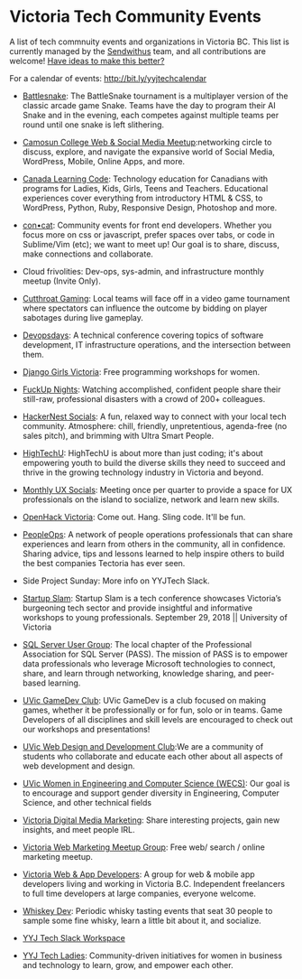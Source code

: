 # Victoria Tech Community Events


A list of tech commnuity events and organizations in Victoria BC. This list is currently managed by the [Sendwithus](http://sendwithus.com/about) team, and all contributions are welcome! [Have ideas to make this better?](mailto:us@sendwithus.com)

For a calendar of events: http://bit.ly/yyjtechcalendar


* [Battlesnake](battlesnake.io): The BattleSnake tournament is a multiplayer version of the classic arcade game Snake. Teams have the day to program their AI Snake and in the evening, each competes against multiple teams per round until one snake is left slithering.

* [Camosun College Web & Social Media Meetup](https://www.meetup.com/Camosun-College-Social-Media-Meetup/):networking circle to discuss, explore, and navigate the expansive world of Social Media, WordPress, Mobile, Online Apps, and more. 

* [Canada Learning Code](https://www.canadalearningcode.ca/chapters/victoria/): Technology education for Canadians with programs for Ladies, Kids, Girls, Teens and Teachers. Educational experiences cover everything from introductory HTML & CSS, to WordPress, Python, Ruby, Responsive Design, Photoshop and more. 

* [con•cat](https://www.meetup.com/con-cat/): Community events for front end developers. Whether you focus more on css or javascript, prefer spaces over tabs, or code in Sublime/Vim (etc); we want to meet up! Our goal is to share, discuss, make connections and collaborate. 

* Cloud frivolities: Dev-ops, sys-admin, and infrastructure monthly meetup (Invite Only).

* [Cutthroat Gaming](https://www.cutthroatgaming.org/): Local teams will face off in a video game tournament where spectators can influence the outcome by bidding on player sabotages during live gameplay.

* [Devopsdays](https://www.devopsdays.org/events/2018-victoria/welcome/): A technical conference covering topics of software development, IT infrastructure operations, and the intersection between them.

* [Django Girls Victoria](https://djangogirls.org/victoria/): Free programming workshops for women.

* [FuckUp Nights](https://www.viatec.ca/events): Watching accomplished, confident people share their still-raw, professional disasters with a crowd of 200+ colleagues.

* [HackerNest Socials](https://www.meetup.com/HackerNestYYJ/): A fun, relaxed way to connect with your local tech community. Atmosphere: chill, friendly, unpretentious, agenda-free (no sales pitch), and brimming with Ultra Smart People.

* [HighTechU](https://www.hightechu.ca/): HighTechU is about more than just coding; it's about empowering youth to build the diverse skills they need to succeed and thrive in the growing technology industry in Victoria and beyond.

* [Monthly UX Socials](https://www.meetup.com/UX-Victoria/): Meeting once per quarter to provide a space for UX professionals on the island to socialize, network and learn new skills. 

* [OpenHack Victoria](https://www.meetup.com/OpenHack-Victoria/): Come out. Hang. Sling code. It'll be fun.

* [PeopleOps](http://www.peopleops.ca/): A network of people operations professionals that can share experiences and learn from others in the community, all in confidence. Sharing advice, tips and lessons learned to help inspire others to build the best companies Tectoria has ever seen.

* Side Project Sunday: More info on YYJTech Slack.

* [Startup Slam](startupslam.io): Startup Slam is a tech conference showcases Victoria’s burgeoning tech sector and provide insightful and informative workshops to young professionals. September 29, 2018 || University of Victoria

* [SQL Server User Group](https://www.meetup.com/Victoria-SQL-Server-User-Group/): The local chapter of the Professional Association for SQL Server (PASS). The mission of PASS is to empower data professionals who leverage Microsoft technologies to connect, share, and learn through networking, knowledge sharing, and peer-based learning.

* [UVic GameDev Club](https://www.facebook.com/groups/uvicgamedev/): UVic GameDev is a club focused on making games, whether it be professionally or for fun, solo or in teams. Game Developers of all disciplines and skill levels are encouraged to check out our workshops and presentations!

* [UVic Web Design and Development Club](https://github.com/uvicwebdev):We are a community of students who collaborate and educate each other about all aspects of web development and design.

* [UVic Women in Engineering and Computer Science (WECS)](https://wecs.csc.uvic.ca/): Our goal is to encourage and support gender diversity in Engineering, Computer Science, and other technical fields

* [Victoria Digital Media Marketing](https://www.meetup.com/Victoria-Digital-Media-Marketing-Meetup/): Share interesting projects, gain new insights, and meet people IRL.

* [Victoria Web Marketing Meetup Group](https://www.meetup.com/victoria-web-marketing/): Free web/ search / online marketing meetup.

* [Victoria Web & App Developers](https://www.meetup.com/Victoria-Web-App-Developers/): A group for web & mobile app developers living and working in Victoria B.C. Independent freelancers to full time developers at large companies, everyone welcome.

* [Whiskey Dev](https://whiskydev.com/): Periodic whisky tasting events that seat 30 people to sample some fine whisky, learn a little bit about it, and socialize.

* [YYJ Tech Slack Workspace](https://joinyyjtechslack.herokuapp.com/)

* [YYJ Tech Ladies](http://www.yyjtechladies.com/about-us): Community-driven initiatives for women in business and technology to learn, grow, and empower each other. 
